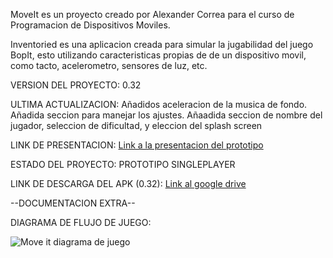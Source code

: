 


MoveIt es un proyecto creado por Alexander Correa para el curso de Programacion de Dispositivos Moviles.

Inventoried es una aplicacion creada para simular la jugabilidad del juego BopIt, esto utilizando caracteristicas propias de de un dispositivo movil, como tacto, acelerometro, sensores de luz, etc.

VERSION DEL PROYECTO: 0.32

ULTIMA ACTUALIZACION: Añadidos aceleracion de la musica de fondo. Añadida seccion para manejar los ajustes. Añaadida seccion de nombre del jugador, seleccion de dificultad, y eleccion del splash screen

LINK DE PRESENTACION: [Link a la presentacion del prototipo](https://youtu.be/R0hfM7O6cr8)

ESTADO DEL PROYECTO: PROTOTIPO SINGLEPLAYER

LINK DE DESCARGA DEL APK (0.32): [Link al google drive](https://drive.google.com/file/d/1C2Yitl1IQ8Z2LoU1ekScbLa37EbTabK3/view?usp=sharing)


--DOCUMENTACION EXTRA--

DIAGRAMA DE FLUJO DE JUEGO:

![Move it diagrama de juego](https://github.com/acorrea21/MoveIt/assets/127762650/04ef0085-4d0f-4a3f-b8b7-7afba9a153f3)


